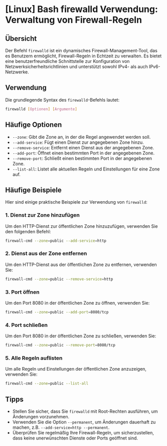 # [Linux] Bash firewalld Verwendung: Verwaltung von Firewall-Regeln

## Übersicht
Der Befehl `firewalld` ist ein dynamisches Firewall-Management-Tool, das es Benutzern ermöglicht, Firewall-Regeln in Echtzeit zu verwalten. Es bietet eine benutzerfreundliche Schnittstelle zur Konfiguration von Netzwerksicherheitsrichtlinien und unterstützt sowohl IPv4- als auch IPv6-Netzwerke.

## Verwendung
Die grundlegende Syntax des `firewalld`-Befehls lautet:

```bash
firewalld [Optionen] [Argumente]
```

## Häufige Optionen
- `--zone`: Gibt die Zone an, in der die Regel angewendet werden soll.
- `--add-service`: Fügt einen Dienst zur angegebenen Zone hinzu.
- `--remove-service`: Entfernt einen Dienst aus der angegebenen Zone.
- `--add-port`: Öffnet einen bestimmten Port in der angegebenen Zone.
- `--remove-port`: Schließt einen bestimmten Port in der angegebenen Zone.
- `--list-all`: Listet alle aktuellen Regeln und Einstellungen für eine Zone auf.

## Häufige Beispiele
Hier sind einige praktische Beispiele zur Verwendung von `firewalld`:

### 1. Dienst zur Zone hinzufügen
Um den HTTP-Dienst zur öffentlichen Zone hinzuzufügen, verwenden Sie den folgenden Befehl:

```bash
firewall-cmd --zone=public --add-service=http
```

### 2. Dienst aus der Zone entfernen
Um den HTTP-Dienst aus der öffentlichen Zone zu entfernen, verwenden Sie:

```bash
firewall-cmd --zone=public --remove-service=http
```

### 3. Port öffnen
Um den Port 8080 in der öffentlichen Zone zu öffnen, verwenden Sie:

```bash
firewall-cmd --zone=public --add-port=8080/tcp
```

### 4. Port schließen
Um den Port 8080 in der öffentlichen Zone zu schließen, verwenden Sie:

```bash
firewall-cmd --zone=public --remove-port=8080/tcp
```

### 5. Alle Regeln auflisten
Um alle Regeln und Einstellungen der öffentlichen Zone anzuzeigen, verwenden Sie:

```bash
firewall-cmd --zone=public --list-all
```

## Tipps
- Stellen Sie sicher, dass Sie `firewalld` mit Root-Rechten ausführen, um Änderungen vorzunehmen.
- Verwenden Sie die Option `--permanent`, um Änderungen dauerhaft zu machen, z.B. `--add-service=http --permanent`.
- Überprüfen Sie regelmäßig Ihre Firewall-Regeln, um sicherzustellen, dass keine unerwünschten Dienste oder Ports geöffnet sind.